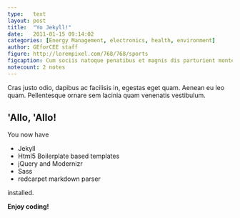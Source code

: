 ```yaml
---
type:	text
layout: post
title:  "Yo Jekyll!"
date:	2011-01-15 09:14:02
categories: [Energy Management, electronics, health, environment]
author:	GEforCEE staff
figure: http://lorempixel.com/768/768/sports
figcaption: Cum sociis natoque penatibus et magnis dis parturient montes, nascetur ridiculus mus.
notecount: 2 notes
---
```

Cras justo odio, dapibus ac facilisis in, egestas eget quam. Aenean eu leo quam. Pellentesque ornare sem lacinia quam venenatis vestibulum.

<!--more-->

## 'Allo, 'Allo!

You now have

- Jekyll
- Html5 Boilerplate based templates
- jQuery and Modernizr
- Sass
- redcarpet markdown parser

installed.

**Enjoy coding!**
